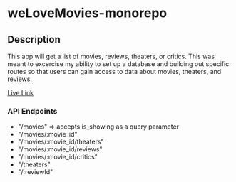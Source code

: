 # weLoveMovies-monorepo

## Description
This app will get a list of movies, reviews, theaters, or critics. This was meant to excercise my ability to set up a database and building out specific routes so that users can gain access to data about movies, theaters, and reviews.

[Live Link](we-love-movies--client.herokuapp.com)  

### API Endpoints
- "/movies" => accepts is_showing as a query parameter
- "/movies/:movie_id"
- "/movies/:movie_id/theaters"
- "/movies/:movie_id/reviews"
- "/movies/:movie_id/critics"
- "/theaters"
- "/:reviewId"
